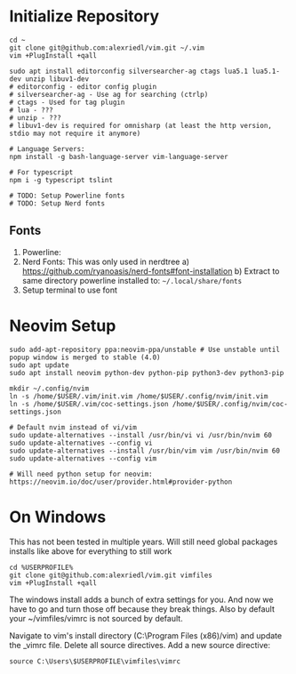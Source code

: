 # Initialize Repository #
```
cd ~
git clone git@github.com:alexriedl/vim.git ~/.vim
vim +PlugInstall +qall

sudo apt install editorconfig silversearcher-ag ctags lua5.1 lua5.1-dev unzip libuv1-dev
# editorconfig - editor config plugin
# silversearcher-ag - Use ag for searching (ctrlp)
# ctags - Used for tag plugin
# lua - ???
# unzip - ???
# libuv1-dev is required for omnisharp (at least the http version, stdio may not require it anymore)

# Language Servers:
npm install -g bash-language-server vim-language-server

# For typescript
npm i -g typescript tslint

# TODO: Setup Powerline fonts
# TODO: Setup Nerd fonts
```


## Fonts ##
1. Powerline:
2. Nerd Fonts: This was only used in nerdtree
  a) https://github.com/ryanoasis/nerd-fonts#font-installation
  b) Extract to same directory powerline installed to: `~/.local/share/fonts`
3. Setup terminal to use font

# Neovim Setup #
```
sudo add-apt-repository ppa:neovim-ppa/unstable # Use unstable until popup window is merged to stable (4.0)
sudo apt update
sudo apt install neovim python-dev python-pip python3-dev python3-pip

mkdir ~/.config/nvim
ln -s /home/$USER/.vim/init.vim /home/$USER/.config/nvim/init.vim
ln -s /home/$USER/.vim/coc-settings.json /home/$USER/.config/nvim/coc-settings.json

# Default nvim instead of vi/vim
sudo update-alternatives --install /usr/bin/vi vi /usr/bin/nvim 60
sudo update-alternatives --config vi
sudo update-alternatives --install /usr/bin/vim vim /usr/bin/nvim 60
sudo update-alternatives --config vim

# Will need python setup for neovim: https://neovim.io/doc/user/provider.html#provider-python
```

# On Windows #
This has not been tested in multiple years. Will still need global packages installs like above for everything to still work
```
cd %USERPROFILE%
git clone git@github.com:alexriedl/vim.git vimfiles
vim +PlugInstall +qall
```

The windows install adds a bunch of extra settings for you. And now we have to go and turn those off because they break things. Also by default your ~/vimfiles/vimrc is not sourced by default.

Navigate to vim's install directory (C:\Program Files (x86)/vim) and update the _vimrc file. Delete all source directives. Add a new source directive:
```
source C:\Users\$USERPROFILE\vimfiles\vimrc
```
